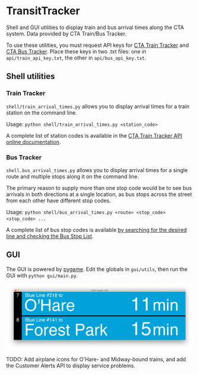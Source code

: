 # TransitTracker

Shell and GUI utilities to display train and bus arrival times along the CTA system. Data provided by CTA Train/Bus Tracker.

To use these utilities, you must request API keys for [CTA Train Tracker](https://www.transitchicago.com/developers/traintrackerapply/) and [CTA Bus Tracker](https://www.transitchicago.com/developers/bustracker/). Place these keys in two .txt files: one in `api/train_api_key.txt`, the other in `api/bus_api_key.txt`.

## Shell utilities

### Train Tracker

`shell/train_arrival_times.py` allows you to display arrival times for a train station on the command line.

Usage: `python shell/train_arrival_times.py <station_code>`

A complete list of station codes is available in the 
[CTA Train Tracker API online documentation](https://www.transitchicago.com/assets/1/6/cta_Train_Tracker_API_Developer_Guide_and_Documentation.pdf).

### Bus Tracker

`shell.bus_arrival_times.py` allows you to display arrival times for a single route and multiple stops along it on the command line.

The primary reason to supply more than one stop code would be to see bus arrivals in both directions at a single location, as bus stops across the street from each other
have different stop codes.

Usage: `python shell/bus_arrival_times.py <route> <stop_code> <stop_code> ...`

A complete list of bus stop codes is available [by searching for the desired line and checking the Bus Stop List](https://www.transitchicago.com/schedules/).


## GUI

The GUI is powered by [pygame](https://www.pygame.org/news). Edit the globals in `gui/utils`, then run the GUI with `python gui/main.py`.

![An example of the GUI.](./gui/resources/example.png)

TODO: Add airplane icons for O'Hare- and Midway-bound trains, and add the Customer Alerts API to display service problems.
